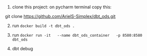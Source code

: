 1. clone this project:
on pycharm terminal copy this:

 git clone https://github.com/ArielS-Simplex/dbt_ods.git

2. run ``` docker build -t dbt_ods . ```

3. run  ```docker run -it   --name dbt_ods_container   -p 8580:8580   dbt_ods```

4.  dbt debug
